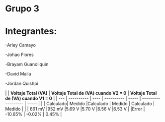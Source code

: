 # Grupo 3

# Integrantes:  

-Arley Camayo 

-Johao Flores 

-Brayam Guanoliquin 

-David Maila 

-Jordan Quishpi

|      | **Voltaje Total (VA)**   | **Voltaje Total de (VA) cuando V2 = 0** | **Voltaje Total de (VA) cuando V1 = 0** |
| ---  | ---------- |   ----         | ---------- |        -----                     | ------------------ |        -----             | 
|      | Calculado|   Medido     |Calculado |  Medido                       |  Calculado | Medido                      |
|      | 861 mV   |952 mV    |5.69 V   |5.70 V                      |6.56 V   |6.53 V                     |
|Error |     -10.65%            |           -0.02%                        |   0.45%                                 |

